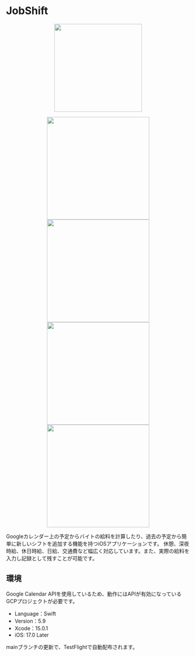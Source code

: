 #  JobShift
<p align="center">
<img src="https://github.com/shinking02/JobShift/assets/72262790/b7223cc8-d924-4230-8ead-b09be7f8e6c5" width="240">
</p>
<p align="center">
<img src="https://github.com/shinking02/JobShift/assets/72262790/45f77e36-12c9-4c0c-adae-eb11fed2cf62" width="280">
  <img src="https://github.com/shinking02/JobShift/assets/72262790/30909288-7389-47ac-9d69-e91591879e49" width="280">
  <img src="https://github.com/shinking02/JobShift/assets/72262790/20645d8f-55c4-4781-a37b-b91167f72acf" width="280">
  <img src="https://github.com/shinking02/JobShift/assets/72262790/4d6c764f-071e-49b0-8b33-ce5ea3bda902" width="280">

</p>


Googleカレンダー上の予定からバイトの給料を計算したり、過去の予定から簡単に新しいシフトを追加する機能を持つiOSアプリケーションです。
休憩、深夜時給、休日時給、日給、交通費など幅広く対応しています。また、実際の給料を入力し記録として残すことが可能です。

## 環境
Google Calendar APIを使用しているため、動作にはAPIが有効になっているGCPプロジェクトが必要です。
- Language：Swift
- Version：5.9
- Xcode：15.0.1 
- iOS: 17.0 Later

mainブランチの更新で、TestFlightで自動配布されます。
